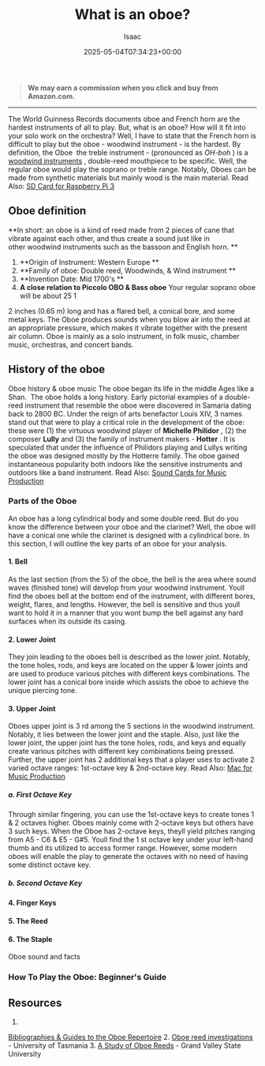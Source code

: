 ﻿---
author: Isaac
layout: post
title: What is an oboe?
date: '2025-05-04T07:34:23+00:00'
categories:
- Recording
tags: []
slug: /what-is-an-oboe/
lastmod: 2025-05-07T12:21:29+03:00
---
> **We may earn a commission when you click and buy from Amazon.com.**
>

---
The World Guinness Records documents oboe and French horn are the hardest instruments of all to play. But, what is an oboe? How will it fit into your solo work on the orchestra?
Well, I have to state that the French horn is difficult to play but the oboe - woodwind instrument - is the hardest. By definition, the Oboe  the treble instrument - (pronounced as
*OH-boh*
) is a
[woodwind instruments](https://en.wikipedia.org/wiki/Woodwind_instrument)
, double-reed mouthpiece to be specific.
Well, the regular oboe would play the soprano or treble range. Notably, Oboes can be made from synthetic materials but mainly wood is the main material. Read Also:
[SD Card for Raspberry Pi 3](https://pestpolicy.com/best-sd-card-for-raspberry-pi-3/)
## Oboe definition
**In short: an oboe is a kind of reed made from 2 pieces of cane that vibrate against each other, and thus create a sound just like in other woodwind instruments such as the bassoon and English horn. **
1. **Origin of Instrument: Western Europe **
2. **Family of oboe: Double reed, Woodwinds, & Wind instrument **
3. **Invention Date: Mid 1700's **
4. **A close relation to Piccolo OBO & Bass oboe**
Your regular soprano oboe will be about 25
1

2
inches (0.65 m) long and has a flared bell, a conical bore, and some metal keys.
The Oboe produces sounds when you blow air into the reed at an appropriate pressure, which makes it vibrate together with the present air column.
Oboe is mainly as a solo instrument, in folk music, chamber music, orchestras, and concert bands.
## History of the oboe
Oboe history & oboe music
The oboe began its life in the middle Ages like a Shan.  The oboe holds a long history. Early pictorial examples of a double-reed instrument that resemble the oboe were discovered in Samaria dating back to 2800 BC.
Under the reign of arts benefactor Louis XIV, 3 names stand out that were to play a critical role in the development of the oboe: these were (1) the virtuous woodwind player of
**Michelle Philidor**
, (2) the composer
**Lully**
and (3) the family of instrument makers -
**Hotter**
.
It is speculated that under the influence of Philidors playing and Lullys writing the oboe was designed mostly by the Hotterre family.
The oboe gained instantaneous popularity both indoors like the sensitive instruments and outdoors like a band instrument.
Read Also:
[Sound Cards for Music Production](https://pestpolicy.com/best-sound-cards-for-music-production/)
### Parts of the Oboe
An oboe has a long cylindrical body and some double reed. But do you know the difference between your oboe and the clarinet?
Well, the oboe will have a conical one while the clarinet is designed with a cylindrical bore. In this section, I will outline the key parts of an oboe for your analysis.
#### 1. Bell
As the last section (from the 5) of the oboe, the bell is the area where sound waves (finished tone) will develop from your woodwind instrument.
Youll find the oboes bell at the bottom end of the instrument, with different bores, weight, flares, and lengths.
However, the bell is sensitive and thus youll want to hold it in a manner that you wont bump the bell against any hard surfaces when its outside its casing.
#### 2. Lower Joint
They join leading to the oboes bell is described as the lower joint.
Notably, the tone holes, rods, and keys are located on the upper & lower joints and are used to produce various pitches with different keys combinations.
The lower joint has a conical bore inside which assists the oboe to achieve the unique piercing tone.
#### 3. Upper Joint
Oboes upper joint is 3
rd
among the 5 sections in the woodwind instrument. Notably, it lies between the lower joint and the staple.
Also, just like the lower joint, the upper joint has the tone holes, rods, and keys and equally create various pitches with different key combinations being pressed.
Further, the upper joint has 2 additional keys that a player uses to activate 2 varied octave ranges: 1st-octave key & 2nd-octave key.
Read Also:
[Mac for Music Production](https://pestpolicy.com/best-mac-for-music-production/)
##### a. First Octave Key
Through similar fingering, you can use the 1st-octave keys to create tones 1 & 2 octaves higher. Oboes mainly come with 2-octave keys but others have 3 such keys. When the Oboe has 2-octave keys, theyll yield pitches ranging from A5 - C6 & E5 - G#5.
Youll find the 1
st
octave key under your left-hand thumb and its utilized to access former range. However, some modern oboes will enable the play to generate the octaves with no need of having some distinct octave key.
##### b. Second Octave Key
#### 4. Finger Keys
#### 5. The Reed
#### 6. The Staple
Oboe sound and facts
### How To Play the Oboe: Beginner's Guide
## Resources
1.
[Bibliographies & Guides to the Oboe Repertoire](https://researchguides.uoregon.edu/oboe/bibliographies)
2.
[Oboe reed investigations](https://eprints.utas.edu.au/12400/)
- University of Tasmania
3.
[A Study of Oboe Reeds](https://scholarworks.gvsu.edu/cgi/viewcontent.cgi?article=1119&context=sss)
- Grand Valley State University